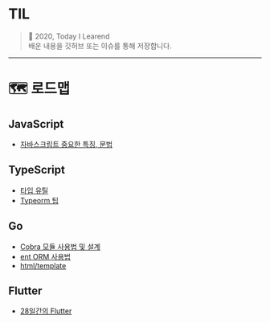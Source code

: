 # TIL
> 🤯 2020, Today I Learend   
배운 내용을 깃허브 또는 이슈를 통해 저장합니다.

---

# 🗺️ 로드맵

## JavaScript
- [자바스크립트 중요한 특징, 문법](https://github.com/cjaewon/TIL/tree/main/c/JavaScript/important.md)

## TypeScript
- [타입 유틸](https://github.com/cjaewon/TIL/tree/main/c/TypeScript/util-types.md)
- [Typeorm 팁](https://github.com/cjaewon/TIL/tree/main/c/TypeScript/typeorm.md)

## Go
- [Cobra 모듈 사용법 및 설계](https://github.com/cjaewon/TIL/tree/main/c/Go/cobra.md)
- [ent ORM 사용법](https://github.com/cjaewon/TIL/tree/main/c/Go/ent.md)
- [html/template](https://github.com/cjaewon/TIL/tree/main/c/Go/html-template.md)
## Flutter
- [28일간의 Flutter](https://github.com/cjaewon/TIL/tree/main/c/Flutter/28days.md)
